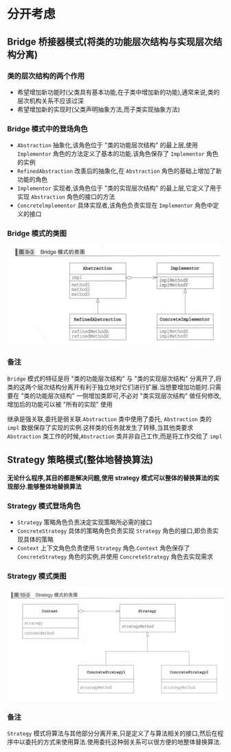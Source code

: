 # 分开考虑

## Bridge 桥接器模式(将类的功能层次结构与实现层次结构分离)

### 类的层次结构的两个作用

* 希望增加新功能时(父类具有基本功能,在子类中增加新的功能),通常来说,类的层次机构关系不应该过深
* 希望增加新的实现时(父类声明抽象方法,而子类实现抽象方法)

### Bridge 模式中的登场角色

* `Abstraction` 抽象化,该角色位于 "类的功能层次结构" 的最上层,使用 `Implementor` 角色的方法定义了基本的功能.该角色保存了 `Implementor` 角色的实例
* `RefinedAbstraction` 改善后的抽象化,在 `Abstraction` 角色的基础上增加了新功能的角色
* `Implementor` 实现者,该角色位于 "类的实现层次结构" 的最上层,它定义了用于实现 `Abstraction` 角色的接口的方法
* `Concretelmplementor` 具体实现者,该角色负责实现在 `Implementor` 角色中定义的接口

### Bridge 模式的类图

![](./ClassDiagram/Bridge模式类图.png)

### 备注

`Bridge` 模式的特征是将 "类的功能层次结构" 与 "类的实现层次结构" 分离开了,将类的这两个层次结构分离开有利于独立地对它们进行扩展.当想要增加功能时.只需要在 "类的功能层次结构" 一侧增加类即可,不必对 "类实现层次结构" 做任何修改,增加后的功能可以被 "所有的实现" 使用

继承是强关联,委托是弱关联.`Abstraction` 类中使用了委托, `Abstraction` 类的 `impl` 数据保存了实现的实例.这样类的任务就发生了转移,当其他类要求 `Abstraction` 类工作的时候,`Abstraction` 类并非自己工作,而是将工作交给了 `impl` 

## Strategy 策略模式(整体地替换算法)

__无论什么程序,其目的都是解决问题,使用 strategy 模式可以整体的替换算法的实现部分.能够整体地替换算法__

### Strategy 模式登场角色

* `Strategy` 策略角色负责决定实现策略所必需的接口
* `ConcreteStrategy` 具体的策略角色负责实现 `Strategy`  角色的接口,即负责实现具体的策略
* `Context` 上下文角色负责使用 `Strategy` 角色.`Context` 角色保存了 `ConcreteStrategy` 角色的实例,并使用 `ConcreteStrategy` 角色去实现需求

### Strategy 模式类图

![](./ClassDiagram/Strategy模式类图.png)

### 备注

`Strategy` 模式将算法与其他部分分离开来,只是定义了与算法相关的接口,然后在程序中以委托的方式来使用算法.使用委托这种弱关系可以很方便的地整体替换算法.